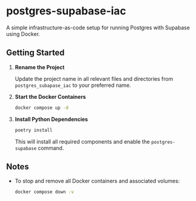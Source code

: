
# postgres-supabase-iac

A simple infrastructure-as-code setup for running Postgres with Supabase using Docker.

## Getting Started

1. **Rename the Project**

    Update the project name in all relevant files and directories from `postgres_subapase_iac` to your preferred name.

2. **Start the Docker Containers**

    ```bash
    docker compose up -d
    ```

3. **Install Python Dependencies**

    ```bash
    poetry install
    ```

    This will install all required components and enable the `postgres-supabase` command.

## Notes

- To stop and remove all Docker containers and associated volumes:

  ```bash
  docker compose down -v
  ```

